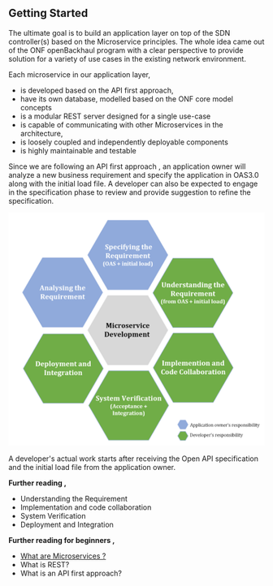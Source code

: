 ## Getting Started

The ultimate goal is to build an application layer on top of the SDN controller(s) based on the Microservice principles. The whole idea came out of the ONF openBackhaul program with a clear perspective to provide solution for a variety of use cases in the existing network environment.

Each microservice in our application layer,
- is developed based on the API first approach,
- have its own database, modelled based on the ONF core model concepts
- is a modular REST server designed for a single use-case 
- is capable of communicating with other Microservices in the architecture,
- is loosely coupled and independently deployable components
- is highly maintainable and testable

Since we are following an API first approach , an application owner will analyze a new business requirement and specify the application in OAS3.0 along with the initial load file. A developer can also be expected to engage in the specification phase to review and provide suggestion to refine the specification.

 ![ApplicationDevelopmentLifeCycle](./pictures/ApplicationDevelopmentLifecycle.png)  

A developer's actual work starts after receiving the Open API specification and the initial load file from the application owner.

**Further reading ,** 
- Understanding the Requirement
- Implementation and code collaboration
- System Verification
- Deployment and Integration

**Further reading for beginners ,** 
- [What are Microservices ?](https://github.com/openBackhaul/ApplicationPattern/blob/PrathibaJee/issue86/doc/ImplementingApplications/Microservices/WhatAreMicroservices.md)
- What is REST?
- What is an API first approach?
